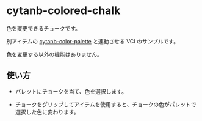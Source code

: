 # cytanb-colored-chalk

色を変更できるチョークです。

別アイテムの [cytanb-color-palette](../color-palette/README.md) と連動させる VCI のサンプルです。

色を変更する以外の機能はありません。

## 使い方

- パレットにチョークを当て、色を選択します。

- チョークをグリップしてアイテムを使用すると、チョークの色がパレットで選択した色に変わります。
